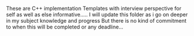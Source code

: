 These are C++ implementation Templates with interview perspective for self as well as else informative..... 
I will update this folder as i go on deeper in my subject knowledge and progress 
But there is no kind of commitment to when this will be completed or any deadline...
